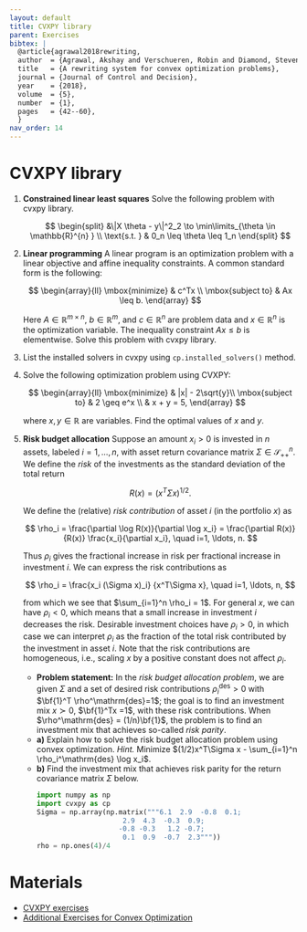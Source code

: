 ```yaml
---
layout: default
title: CVXPY library
parent: Exercises
bibtex: |
  @article{agrawal2018rewriting,
  author  = {Agrawal, Akshay and Verschueren, Robin and Diamond, Steven and Boyd, Stephen},
  title   = {A rewriting system for convex optimization problems},
  journal = {Journal of Control and Decision},
  year    = {2018},
  volume  = {5},
  number  = {1},
  pages   = {42--60},
  }
nav_order: 14
---
```


# CVXPY library
1. **Constrained linear least squares**
	Solve the following problem with cvxpy library.
	
	$$
	\begin{split} &\|X \theta - y\|^2_2 \to \min\limits_{\theta \in \mathbb{R}^{n} } \\ \text{s.t. } & 0_n \leq \theta \leq 1_n \end{split}
	$$

1. **Linear programming**
	A linear program is an optimization problem with a linear objective and affine inequality constraints. A common standard form is the following:
	
	$$  
	    \begin{array}{ll}
	    \mbox{minimize}   & c^Tx \\
	    \mbox{subject to} & Ax \leq b.
	    \end{array}
	$$
	
	Here $A \in \mathbb{R}^{m \times n}$, $b \in \mathbb{R}^m$, and $c \in \mathbb{R}^n$ are problem data and $x \in \mathbb{R}^{n}$ is the optimization variable. The inequality constraint $Ax \leq b$ is elementwise. Solve this problem with cvxpy library.
1. List the installed solvers in cvxpy using `cp.installed_solvers()` method.
1. Solve the following optimization problem using CVXPY:

	$$
	\begin{array}{ll} 
	\mbox{minimize} & |x| - 2\sqrt{y}\\
	\mbox{subject to} & 2 \geq e^x \\
	& x + y = 5,
	\end{array}
	$$

	where $x,y \in \mathbb{R}$ are variables. Find the optimal values of $x$ and $y$.

1. **Risk budget allocation**
	Suppose an amount $x_i>0$ is invested in $n$ assets, labeled $i=1,..., n$, with asset return covariance matrix $\Sigma \in \mathcal{S}_{++}^n$.	We define the *risk* of the investments as the standard deviation of the total return 
	
	$$
	R(x) = (x^T\Sigma x)^{1/2}.
	$$

	We define the (relative) *risk contribution* of asset $i$ (in the portfolio $x$) as

	$$
	\rho_i = \frac{\partial \log R(x)}{\partial \log x_i} =
	\frac{\partial R(x)}{R(x)} \frac{x_i}{\partial x_i}, \quad i=1, \ldots, n.
	$$

	Thus $\rho_i$ gives the fractional increase in risk per fractional increase
	in investment $i$. We can express the risk contributions as

	$$
	\rho_i = \frac{x_i (\Sigma x)_i} {x^T\Sigma x}, \quad i=1, \ldots, n,
	$$

	from which we see that $\sum_{i=1}^n \rho_i = 1$. For general $x$, we can have $\rho_i <0$, which means that a small increase
	in investment $i$ decreases the risk. Desirable investment choices have $\rho_i>0$, in which case we can interpret $\rho_i$ as the fraction of the total risk contributed by the investment in asset $i$.
	Note that the risk contributions are homogeneous, i.e.,	scaling $x$ by a positive constant does not affect $\rho_i$.

	* **Problem statement:** In the *risk budget allocation problem*, we are given $\Sigma$ and a set of desired risk contributions $\rho_i^\mathrm{des}>0$ with $\bf{1}^T \rho^\mathrm{des}=1$; the goal is to find an investment mix $x\succ 0$, $\bf{1}^Tx =1$, with these risk contributions. When $\rho^\mathrm{des} = (1/n)\bf{1}$, the problem is to find an investment mix that achieves so-called *risk parity*.
	* **a)** Explain how to solve the risk budget allocation problem using convex optimization. 
		*Hint.* Minimize $(1/2)x^T\Sigma x - \sum_{i=1}^n \rho_i^\mathrm{des} \log x_i$.
	* **b)** Find the investment mix that achieves risk parity for the return covariance matrix $\Sigma$ below.
		```python
		import numpy as np
		import cvxpy as cp
		Sigma = np.array(np.matrix("""6.1  2.9  -0.8  0.1;
		                     2.9  4.3  -0.3  0.9;
		                    -0.8 -0.3   1.2 -0.7;
		                     0.1  0.9  -0.7  2.3"""))
		rho = np.ones(4)/4
		```



# Materials
* [CVXPY exercises](https://github.com/cvxgrp/cvx_short_course/tree/master/exercises)
* [Additional Exercises for Convex Optimization](https://web.stanford.edu/~boyd/cvxbook/bv_cvxbook_extra_exercises.pdf)